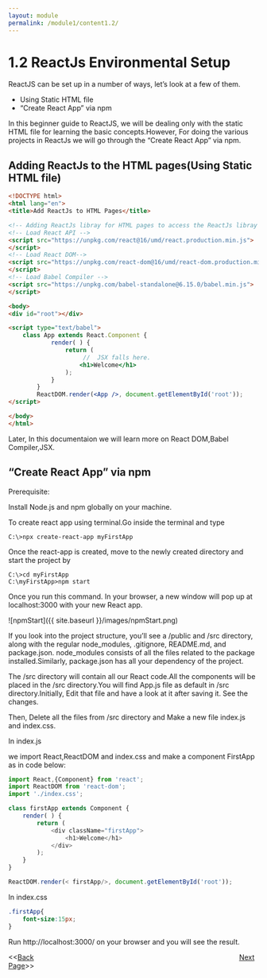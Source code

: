 ```yaml
---
layout: module
permalink: /module1/content1.2/
---
```


# 1.2 ReactJs Environmental Setup

ReactJS can be set up in a number of ways, let’s look at a few of them.
- Using Static HTML file
- “Create React App” via npm

In this beginner guide to ReactJS, we will be dealing only with the static HTML file for learning the basic concepts.However, For doing the various projects in ReactJs we will go through the “Create React App” via npm.

## Adding ReactJs to the HTML pages(Using Static HTML file)

```html
<!DOCTYPE html>
<html lang="en">
<title>Add ReactJs to HTML Pages</title>

<!-- Adding ReactJs libray for HTML pages to access the ReactJs libray -->
<!-- Load React API -->
<script src="https://unpkg.com/react@16/umd/react.production.min.js">
</script>
<!-- Load React DOM-->
<script src="https://unpkg.com/react-dom@16/umd/react-dom.production.min.js">
</script>
<!-- Load Babel Compiler -->
<script src="https://unpkg.com/babel-standalone@6.15.0/babel.min.js">
</script>

<body>
<div id="root"></div>

<script type="text/babel">
    class App extends React.Component { 
            render( ) { 
                return (
                	 //  JSX falls here.
                    <h1>Welcome</h1>
                ); 
            } 
        } 
        ReactDOM.render(<App />, document.getElementById('root'));
</script>

</body>
</html>

```

Later, In this documentaion we will learn more on React DOM,Babel Compiler,JSX.

## “Create React App” via npm

Prerequisite:

Install Node.js and npm globally on your machine.

To create react app using terminal.Go inside the terminal and type
```shell
C:\>npx create-react-app myFirstApp
```

Once the react-app is created, move to the newly created directory and start the project by
```shell
C:\>cd myFirstApp
C:\myFirstApp>npm start
```
Once you run this command. In your browser, a new window will pop up at localhost:3000 with your new React app.

![npmStart]({{ site.baseurl }}/images/npmStart.png)

If you look into the project structure, you’ll see a /public and /src directory, along with the regular node_modules, .gitignore, README.md, and package.json. node_modules consists of all the files related to the package installed.Similarly, package.json has all your dependency of the project.

The /src directory will contain all our React code.All the components will be placed in the /src directory.You will find App.js file as default in /src directory.Initially, Edit that file and have a look at it after saving it. See the changes.

Then, Delete all the files from /src directory and Make a new file index.js and index.css.

In index.js

we import React,ReactDOM and index.css and make a component FirstApp as in code below:
```js
import React,{Component} from 'react';
import ReactDOM from 'react-dom';
import './index.css';

class firstApp extends Component {
    render( ) {
        return (
            <div className="firstApp">
                <h1>Welcome</h1>
            </div>
        );
    }
}

ReactDOM.render(< firstApp/>, document.getElementById('root'));

```
In index.css
```css
.firstApp{
	font-size:15px;
}
```

Run http://localhost:3000/ on your browser and you will see the result.

<<[Back](/ReactJs/module1/content1.1)&nbsp; &nbsp; &nbsp; &nbsp; &nbsp; &nbsp; &nbsp; &nbsp; &nbsp; &nbsp; &nbsp; &nbsp; &nbsp; &nbsp; &nbsp; &nbsp;&nbsp; &nbsp; &nbsp; &nbsp; &nbsp; &nbsp; &nbsp; &nbsp; &nbsp; &nbsp; &nbsp; &nbsp; &nbsp; &nbsp; &nbsp; &nbsp; &nbsp; &nbsp; &nbsp; &nbsp; &nbsp; &nbsp; &nbsp; &nbsp; &nbsp; &nbsp; &nbsp; &nbsp; &nbsp; &nbsp; &nbsp; &nbsp; &nbsp; &nbsp; &nbsp; &nbsp; &nbsp; [Next Page](/ReactJs/module1/content1.3)>>
